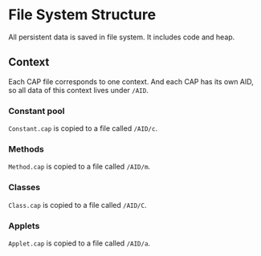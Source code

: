 # File System Structure

All persistent data is saved in file system. It includes code and heap.

## Context

Each CAP file corresponds to one context. And each CAP has its own AID, so all data of this context lives under `/AID`.

### Constant pool

`Constant.cap` is copied to a file called `/AID/c`.

### Methods

`Method.cap` is copied to a file called `/AID/m`.


### Classes

`Class.cap` is copied to a file called `/AID/C`.


### Applets

`Applet.cap` is copied to a file called `/AID/a`.
